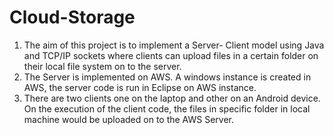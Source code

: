 # Cloud-Storage

1. The aim of this project is to implement a Server- Client model using Java and TCP/IP sockets where clients can upload files in a certain folder on their local file system on to the server. 
2. The Server is implemented on AWS. A windows instance is created in AWS, the server code is run in Eclipse on AWS instance. 
3. There are two clients one on the laptop and other on an Android device. On the execution of the client code, the files in specific folder in local machine would be uploaded on to the AWS Server.
